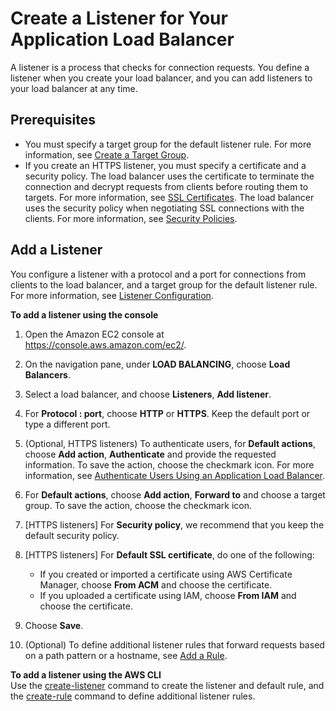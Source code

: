 # Create a Listener for Your Application Load Balancer<a name="create-listener"></a>

A listener is a process that checks for connection requests\. You define a listener when you create your load balancer, and you can add listeners to your load balancer at any time\.

## Prerequisites<a name="listener-prereqs"></a>
+ You must specify a target group for the default listener rule\. For more information, see [Create a Target Group](create-target-group.md)\.
+ If you create an HTTPS listener, you must specify a certificate and a security policy\. The load balancer uses the certificate to terminate the connection and decrypt requests from clients before routing them to targets\. For more information, see [SSL Certificates](create-https-listener.md#https-listener-certificates)\. The load balancer uses the security policy when negotiating SSL connections with the clients\. For more information, see [Security Policies](create-https-listener.md#describe-ssl-policies)\.

## Add a Listener<a name="add-listener"></a>

You configure a listener with a protocol and a port for connections from clients to the load balancer, and a target group for the default listener rule\. For more information, see [Listener Configuration](load-balancer-listeners.md#listener-configuration)\.

**To add a listener using the console**

1. Open the Amazon EC2 console at [https://console\.aws\.amazon\.com/ec2/](https://console.aws.amazon.com/ec2/)\.

1. On the navigation pane, under **LOAD BALANCING**, choose **Load Balancers**\.

1. Select a load balancer, and choose **Listeners**, **Add listener**\.

1. For **Protocol : port**, choose **HTTP** or **HTTPS**\. Keep the default port or type a different port\.

1. \(Optional, HTTPS listeners\) To authenticate users, for **Default actions**, choose **Add action**, **Authenticate** and provide the requested information\. To save the action, choose the checkmark icon\. For more information, see [Authenticate Users Using an Application Load Balancer](listener-authenticate-users.md)\.

1. For **Default actions**, choose **Add action**, **Forward to** and choose a target group\. To save the action, choose the checkmark icon\.

1. \[HTTPS listeners\] For **Security policy**, we recommend that you keep the default security policy\.

1. \[HTTPS listeners\] For **Default SSL certificate**, do one of the following:
   + If you created or imported a certificate using AWS Certificate Manager, choose **From ACM** and choose the certificate\.
   + If you uploaded a certificate using IAM, choose **From IAM** and choose the certificate\.

1. Choose **Save**\.

1. \(Optional\) To define additional listener rules that forward requests based on a path pattern or a hostname, see [Add a Rule](listener-update-rules.md#add-rule)\.

**To add a listener using the AWS CLI**  
Use the [create\-listener](http://docs.aws.amazon.com/cli/latest/reference/elbv2/create-listener.html) command to create the listener and default rule, and the [create\-rule](http://docs.aws.amazon.com/cli/latest/reference/elbv2/create-rule.html) command to define additional listener rules\.